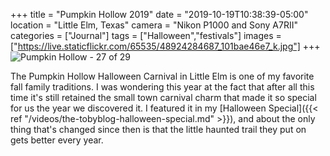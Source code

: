 +++
title = "Pumpkin Hollow 2019"
date = "2019-10-19T10:38:39-05:00"
location = "Little Elm, Texas"
camera = "Nikon P1000 and Sony A7RII"
categories = ["Journal"]
tags = ["Halloween","festivals"]
images = ["https://live.staticflickr.com/65535/48924284687_101bae46e7_k.jpg"]
+++
![Pumpkin Hollow - 27 of 29](https://live.staticflickr.com/65535/48924284687_101bae46e7_k.jpg)
<!--more-->

The Pumpkin Hollow Halloween Carnival in Little Elm is one of my favorite fall family traditions. I was wondering this year at the fact that after all this time it's still retained the small town carnival charm that made it so special for us the year we discovered it. I featured it in my [Halloween Special]({{< ref "/videos/the-tobyblog-halloween-special.md" >}}), and about the only thing that's changed since then is that the little haunted trail they put on gets better every year.

<div id="gallery" style="margin:0px auto;display:none;">
		<img alt="Pumpkin Hollow - 11 of 29" src="https://live.staticflickr.com/65535/48923540648_ebbeb2a841.jpg"
			data-image="https://live.staticflickr.com/65535/48923540648_ba5294733e_k.jpg">
		<img alt="Pumpkin Hollow - 5 of 29" src="https://live.staticflickr.com/65535/48924079756_6a1378e8df.jpg"
			data-image="https://live.staticflickr.com/65535/48924079756_77e4f0aae6_k.jpg">
		<img alt="Pumpkin Hollow - 26 of 29" src="https://live.staticflickr.com/65535/48923562073_982716518e.jpg"
			data-image="https://live.staticflickr.com/65535/48923562073_3c5048dca2_k.jpg">
		<img alt="Pumpkin Hollow - 19 of 29" src="https://live.staticflickr.com/65535/48924281687_eb9726c48a.jpg"
			data-image="https://live.staticflickr.com/65535/48924281687_cded9e026d_k.jpg">
		<img alt="Pumpkin Hollow - 17 of 29" src="https://live.staticflickr.com/65535/48924072741_e780a6c8a7.jpg"
			data-image="https://live.staticflickr.com/65535/48924072741_1536adbb66_k.jpg">
		<img alt="Pumpkin Hollow - 15 of 29" src="https://live.staticflickr.com/65535/48923556733_d9c6fb202d.jpg"
			data-image="https://live.staticflickr.com/65535/48923556733_542eae4c2f_k.jpg">
		<img alt="Pumpkin Hollow - 23 of 29" src="https://live.staticflickr.com/65535/48923530168_2f83d586c5.jpg"
			data-image="https://live.staticflickr.com/65535/48923530168_99d6f52119_k.jpg">
		<img alt="Pumpkin Hollow - 2 of 9" src="https://live.staticflickr.com/65535/48923465413_b229989aa5.jpg"
			data-image="https://live.staticflickr.com/65535/48923465413_960df529c9_k.jpg">
		<img alt="Pumpkin Hollow - 7 of 9" src="https://live.staticflickr.com/65535/48923466723_649f6f2ed8.jpg"
			data-image="https://live.staticflickr.com/65535/48923466723_70e2d47ace_k.jpg">
		<img alt="Pumpkin Hollow - 5 of 9" src="https://live.staticflickr.com/65535/48923999536_cf48364fd0.jpg"
			data-image="https://live.staticflickr.com/65535/48923999536_f67ba6dc13_k.jpg">
		<img alt="Pumpkin Hollow - 1 of 29" src="https://live.staticflickr.com/65535/48923533278_9cb1ebbb52.jpg"
			data-image="https://live.staticflickr.com/65535/48923533278_a24f15873a_k.jpg">
		<img alt="Pumpkin Hollow - 21 of 29" src="https://live.staticflickr.com/65535/48923547988_9d5f99fe5e.jpg"
			data-image="https://live.staticflickr.com/65535/48923547988_43f871f260_k.jpg">
		<img alt="Pumpkin Hollow - 6 of 9" src="https://live.staticflickr.com/65535/48924000371_fd1550fe59.jpg"
			data-image="https://live.staticflickr.com/65535/48924000371_6c243c07dc_k.jpg">
		<img alt="Pumpkin Hollow - 24 of 29" src="https://live.staticflickr.com/65535/48923542363_7817637b92.jpg"
			data-image="https://live.staticflickr.com/65535/48923542363_83a129500c_k.jpg">
		<img alt="Pumpkin Hollow - 14 of 29" src="https://live.staticflickr.com/65535/48924078331_c34eff1588.jpg"
			data-image="https://live.staticflickr.com/65535/48924078331_840c6cfe0d_k.jpg">
		<img alt="Pumpkin Hollow - 18 of 29" src="https://live.staticflickr.com/65535/48923559803_23d1f87d53.jpg"
			data-image="https://live.staticflickr.com/65535/48923559803_1da6d94cc3_k.jpg">
		<img alt="Pumpkin Hollow - 22 of 29" src="https://live.staticflickr.com/65535/48923536988_b8c7e554c9.jpg"
			data-image="https://live.staticflickr.com/65535/48923536988_88646f80cb_k.jpg">
		<img alt="Pumpkin Hollow - 27 of 29" src="https://live.staticflickr.com/65535/48924284687_f47cf0f006.jpg"
			data-image="https://live.staticflickr.com/65535/48924284687_101bae46e7_k.jpg">
		<img alt="Pumpkin Hollow - 28 of 29" src="https://live.staticflickr.com/65535/48923535888_ebba60f384.jpg"
			data-image="https://live.staticflickr.com/65535/48923535888_504bf2bde4_k.jpg">
		<img alt="Pumpkin Hollow - 8 of 9" src="https://live.staticflickr.com/65535/48923998166_eb933d0edd.jpg"
			data-image="https://live.staticflickr.com/65535/48923998166_c4e0ea7911_k.jpg">
		<img alt="Pumpkin Hollow - 16 of 29" src="https://live.staticflickr.com/65535/48923531183_4af5dfaf20.jpg"
			data-image="https://live.staticflickr.com/65535/48923531183_f95b52d6f0_k.jpg">
		<img alt="Pumpkin Hollow - 1 of 9" src="https://live.staticflickr.com/65535/48923466363_409bccca66.jpg"
			data-image="https://live.staticflickr.com/65535/48923466363_74c06b3550_k.jpg">
		<img alt="Pumpkin Hollow - 3 of 29" src="https://live.staticflickr.com/65535/48924287552_c4c8edf0df.jpg"
			data-image="https://live.staticflickr.com/65535/48924287552_e2e92d83ac_k.jpg">
		<img alt="Pumpkin Hollow - 20 of 29" src="https://live.staticflickr.com/65535/48924090716_33910a0271.jpg"
			data-image="https://live.staticflickr.com/65535/48924090716_69330a7929_k.jpg">
		<img alt="Pumpkin Hollow - 4 of 9" src="https://live.staticflickr.com/65535/48923465768_7765bc752e.jpg"
			data-image="https://live.staticflickr.com/65535/48923465768_1aa9679efa_k.jpg">
		<img alt="Pumpkin Hollow - 13 of 29" src="https://live.staticflickr.com/65535/48924097431_b20227517e.jpg"
			data-image="https://live.staticflickr.com/65535/48924097431_1055cfe59a_k.jpg">
		<img alt="Pumpkin Hollow - 25 of 29" src="https://live.staticflickr.com/65535/48923534768_7e4da9ce96.jpg"
			data-image="https://live.staticflickr.com/65535/48923534768_fa04521332_k.jpg">
		<img alt="Pumpkin Hollow - 4 of 29" src="https://live.staticflickr.com/65535/48924089391_8cb01bd757.jpg"
			data-image="https://live.staticflickr.com/65535/48924089391_e9b3a5d5f6_k.jpg">
		<img alt="Pumpkin Hollow - 3 of 9" src="https://live.staticflickr.com/65535/48924198007_fd4b6459c9.jpg"
			data-image="https://live.staticflickr.com/65535/48924198007_d62e78c191_k.jpg">
</div>
